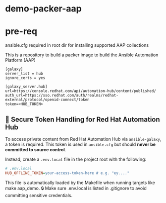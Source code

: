 # demo-packer-aap

# pre-req
ansible.cfg required in root dir for installing supported AAP collections

This is a repository to build a packer image to build the Ansible Automation Platform (AAP)
```
[galaxy]
server_list = hub
ignore_certs = yes

[galaxy_server.hub]
url=https://console.redhat.com/api/automation-hub/content/published/
auth_url=https://sso.redhat.com/auth/realms/redhat-external/protocol/openid-connect/token
token=<HUB_TOKEN>
```
## 🔐 Secure Token Handling for Red Hat Automation Hub

To access private content from Red Hat Automation Hub via `ansible-galaxy`, a token is required. This token is used in `ansible.cfg` but should **never be committed to source control**.

Instead, create a `.env.local` file in the project root with the following:

```ini
# .env.local
HUB_OFFLINE_TOKEN=your-access-token-here # e.g. "ey...."
```

This file is automatically loaded by the Makefile when running targets like make aap_demo. 
🔒 Make sure .env.local is listed in .gitignore to avoid committing sensitive credentials.
